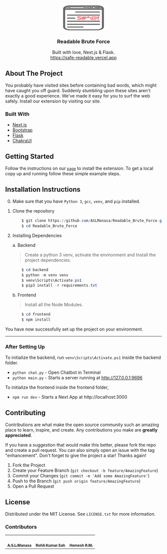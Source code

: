 <!-- PROJECT LOGO -->
<br />
<div align="center">
  <a href="https://github.com/github_username/repo_name">
    <img src="./frontend/public/logo.svg" alt="Logo" width="160" height="80">
  </a>

<h3 align="center">Readable Brute Force</h3>

  <p align="center">
    Built with love, Next.js & Flask.
    <br />
    <a href="https://safe-readable.vercel.app">https://safe-readable.vercel.app</a>

</div>

## About The Project

You probably have visited sites before containing bad words, which might have caught you off guard. Suddenly stumbling upon these sites aren't exactly a good experience. We've made it easy for you to surf the web safely. Install our extension by visiting our site.

### Built With

- [Next.js](https://nextjs.org/)
- [Bootstrap](https://getbootstrap.com/)
- [Flask](https://flask.palletsprojects.com/en/2.0.x/)
- [ChakraUI](https://chakra-ui.com/)

<!-- GETTING STARTED -->

## Getting Started

Follow the instructions on our [`page`](https://safe-readable.vercel.app/#instructions) to install the extension. To get a local copy up and running follow these simple example steps. 

## Installation Instructions

0. Make sure that you have `Python 3`, `gcc`, `venv`, and `pip` installed.
1. Clone the repository

   ```powershell
       $ git clone https://github.com/ASLManasa/Readable_Brute_Force.git
       $ cd Readable_Brute_Force
   ```

2. Installing Dependencies

   a. Backend

   > Create a python 3 venv, activate the environment and Install the project dependencies.

   ```powershell
       $ cd backend
       $ python -m venv venv
       $ venv\Scripts\Activate.ps1
       $ pip3 install -r requirements.txt
   ```

   b. Frontend

   > Install all the Node Modules.

   ```powershell
       $ cd frontend
       $ npm install
   ```

You have now successfully set up the project on your environment.

---

### After Setting Up

To initialize the backend, run `venv\Scripts\Activate.ps1` inside the backend folder.

- `python chat.py` - Open Chatbot in Terminal
- `python main.py` - Starts a server running at http://127.0.0.1:9696

To initialize the frontend inside the frontend folder,

- `npm run dev` - Starts a Next App at http://localhost:3000

<!-- ROADMAP -->
<!--
## Roadmap

-   [] Feature 1
-   [] Feature 2
-   [] Feature 3
    -   [] Nested Feature

See the [open issues](https://github.com/github_username/repo_name/issues) for a full list of proposed features (and known issues). -->

<!-- CONTRIBUTING -->

## Contributing

Contributions are what make the open source community such an amazing place to learn, inspire, and create. Any contributions you make are **greatly appreciated**.

If you have a suggestion that would make this better, please fork the repo and create a pull request. You can also simply open an issue with the tag "enhancement".
Don't forget to give the project a star! Thanks again!

1. Fork the Project
2. Create your Feature Branch (`git checkout -b feature/AmazingFeature`)
3. Commit your Changes (`git commit -m 'Add some AmazingFeature'`)
4. Push to the Branch (`git push origin feature/AmazingFeature`)
5. Open a Pull Request

<!-- LICENSE -->

## License

Distributed under the MIT License. See `LICENSE.txt` for more information.

### Contributors

<table>
  <tr>
    <td align='center'><a href='https://github.com/ASLManasa'><img src='https://avatars.githubusercontent.com/u/72789934?v=4' width='80px;' alt=''/><br/><sub><b>A.S.L.Manasa</b></sub></a></td>
    <td align='center'><a href='https://github.com/sahrohit'><img src='https://avatars.githubusercontent.com/u/63448670?v=4' width='80px;' alt=''/><br/><sub><b>Rohit Kumar Sah</b></sub></a></td>
    <td align='center'><a href='https://github.com/Hemesh0204'><img src='https://avatars.githubusercontent.com/u/57831649?v=4' width='80px;' alt=''/><br/><sub><b>Hemesh R.M.</b></sub></a></td>
  </tr>
  </table>

<!-- <a href="https://github.com/ASLManasa/Readable_Brute_Force/graphs/contributors">
  <img src="https://contrib.rocks/image?repo=ASLManasa/Readable_Brute_Force" />
</a> -->

<!-- CONTACT -->

